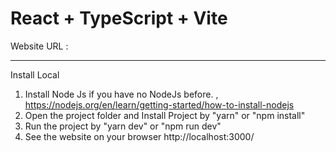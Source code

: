 # React + TypeScript + Vite


Website URL : 

--------------------
Install Local
1.  Install  Node Js if you have no  NodeJs before.  , https://nodejs.org/en/learn/getting-started/how-to-install-nodejs
2.   Open the project folder and Install Project   by  "yarn" or  "npm install"
3.   Run the project by  "yarn dev" or "npm run dev"
4.   See the website on your browser  http://localhost:3000/
 